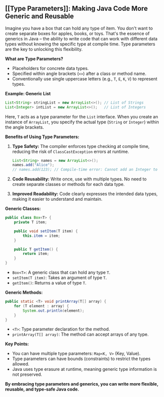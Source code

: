 ## [[Type Parameters]]: Making Java Code More Generic and Reusable

Imagine you have a box that can hold any type of item. You don't want to create separate boxes for apples, books, or toys. That's the essence of generics in Java – the ability to write code that can work with different data types without knowing the specific type at compile time. Type parameters are the key to unlocking this flexibility.

**What are Type Parameters?**

- Placeholders for concrete data types.
- Specified within angle brackets (`<>`) after a class or method name.
- Conventionally use single uppercase letters (e.g., `T`, `E`, `K`, `V`) to represent types.

**Example: Generic List**

```java
List<String> stringList = new ArrayList<>(); // List of Strings
List<Integer> intList = new ArrayList<>();   // List of Integers
```

Here, `T` acts as a type parameter for the `List` interface. When you create an instance of `ArrayList`, you specify the actual type (`String` or `Integer`) within the angle brackets.

**Benefits of Using Type Parameters:**

1. **Type Safety:**  The compiler enforces type checking at compile time, reducing the risk of `ClassCastException` errors at runtime.
   ```java
   List<String> names = new ArrayList<>();
   names.add("Alice"); 
   // names.add(123); // Compile-time error: Cannot add an Integer to a List of Strings
   ```

2. **Code Reusability:**  Write once, use with multiple types. No need to create separate classes or methods for each data type.

3. **Improved Readability:**  Code clearly expresses the intended data types, making it easier to understand and maintain.

**Generic Classes:**

```java
public class Box<T> {
    private T item;

    public void setItem(T item) {
        this.item = item;
    }

    public T getItem() {
        return item;
    }
}
```

- `Box<T>`:  A generic class that can hold any type `T`.
- `setItem(T item)`:  Takes an argument of type `T`.
- `getItem()`:  Returns a value of type `T`.

**Generic Methods:**

```java
public static <T> void printArray(T[] array) {
    for (T element : array) {
        System.out.println(element);
    }
}
```

- `<T>`:  Type parameter declaration for the method.
- `printArray(T[] array)`:  The method can accept arrays of any type.

**Key Points:**

- You can have multiple type parameters: `Map<K, V>` (Key, Value).
- Type parameters can have bounds (constraints) to restrict the types allowed.
- Java uses type erasure at runtime, meaning generic type information is not preserved.

**By embracing type parameters and generics, you can write more flexible, reusable, and type-safe Java code.** 
